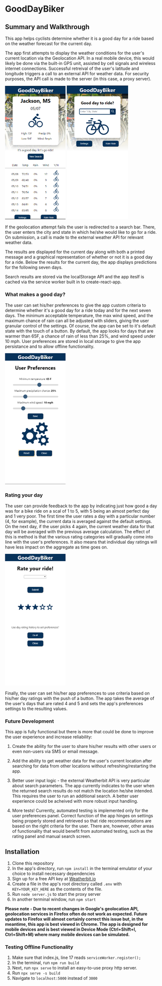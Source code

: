 # GoodDayBiker

## Summary and Walkthrough

This app helps cyclists determine whether it is a good day for a ride based on the weather forecast for the current day.

The app first attempts to display the weather conditions for the user's current location via the Geolocation API. In a real mobile device, this would likely be done via the built-in GPS unit, assisted by cell signals and wireless internet connections. Successful retreival of the user's latitude and longitude triggers a call to an external API for weather data. For security purposes, the API call is made to the server (in this case, a proxy server).

<img src="/public/mainScreen.png" width="200">       <img src="/public/searchScreen.png" width="203">

If the geolocation attempt fails the user is redirected to a search bar. There, the user enters the city and state in which he/she would like to go for a ride. On submission, a call is made to the external weather API for relevant weather data.

The results are displayed for the current day along with both a printed message and a graphical representation of whether or not it is a good day for a ride. Below the results for the current day, the app displays predictions for the following seven days.

Search results are stored via the localStorage API and the app iteslf is cached via the service worker built in to create-react-app.

### What makes a good day?

The user can set his/her preferences to give the app custom criteria to determine whether it's a good day for a ride today and for the next seven days. The minimum acceptable temperature, the max wind speed, and the maximum chance of rain can all be adjusted with sliders, giving the user granular control of the settings. Of course, the app can be set to it's default state with the touch of a button. By default, the app looks for days that are warmer than 65F, a chance of rain of less than 25%, and wind speed under 10 mph. User preferences are stored in local storage to give the app persistance and to allow offline functionality.

<img src="/public/settings.png" width="200">

### Rating your day

The user can provide feedback to the app by indicating just how good a day was for a bike ride on a scal of 1 to 5, with 5 being an almost perfect day and 1 very poor. The first time the user rates a day with a particular number (4, for example), the current data is averaged against the default settings. On the next day, if the user picks 4 again, the current weather data for that day will be averaged with the previous average calculation. The effect of this is method is that the various rating categories will gradually come into line with the user's preferences. It also means that individual day ratings will have less impact on the aggregate as time goes on.

<img src="/public/rate.png" width="200">

Finally, the user can set his/her app preferences to use criteria based on his/her day ratings with the push of a button. The app takes the average of the user's days that are rated 4 and 5 and sets the app's preferences settings to the resulting values.


### Future Development

This app is fully functional but there is more that could be done to improve the user experience and increase reliability:

1. Create the ability for the user to share his/her results with other users or even non-users via SMS or email message.

2. Add the ability to get weather data for the user's current location after searching for data from other locations without refreshing/restarting the app.

3. Better user input logic - the external Weatherbit API is very particular about search parameters. The app currently indicates to the user when the returned search results do not match the location he/she intended. This requires the user to run an additional search. A better user experience could be acheived with more robust input handling.

4. More tests! Currently, automated testing is implemented only for the user preferences panel. Correct function of the app hinges on settings being properly stored and retrieved so that ride recommendations are based on the right criteria for the user. There are, however, other areas of functionality that would benefit from automated testing, such as the rating panel and manual search screen.


## Installation

1. Clone this repository
2. In the app's directory, run `npm install` in the terminal emulator of your choice to install necessary dependencies
3. Sign up for a free API key at [Weatherbit.io](https://www.weatherbit.io/)
4. Create a file in the app's root directory called `.env` with `KEY=YOUR_KEY_HERE` as the contents of the file.
5. Run `node server.js` to start the proxy server
6. In another terminal window, run `npm start`

**Please note - Due to recent changes in Google's geolocation API, geolocation services in Firefox often do not work as expected. Future updates to Firefox will almost certainly correct this issue but, in the meantime, this app is best viewed in Chrome. The app is designed for mobile devices and is best viewed in Device Mode (Ctrl+Shift+I, Ctrl+Shift+M) where many mobile devices can be simulated.**

### Testing Offline Functionality

1. Make sure that index.js, line 17 reads `serviceWorker.register();`
2. In the terminal, run `npm run build`
3. Next, run `npx serve` to install an easy-to-use proxy http server.
4. Run `npx serve -s build`
5. Navigate to `localhost:5000` instead of `3000`
